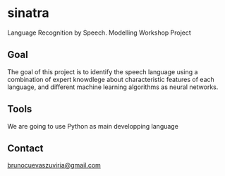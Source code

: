 # sinatra
Language Recognition by Speech. Modelling Workshop Project
## Goal

The goal of this project is to identify the speech language using a combination
of expert knowdlege about characteristic features of each language, and different
machine learning algorithms as neural networks.

## Tools

We are going to use Python as main developping language

## Contact

brunocuevaszuviria@gmail.com
